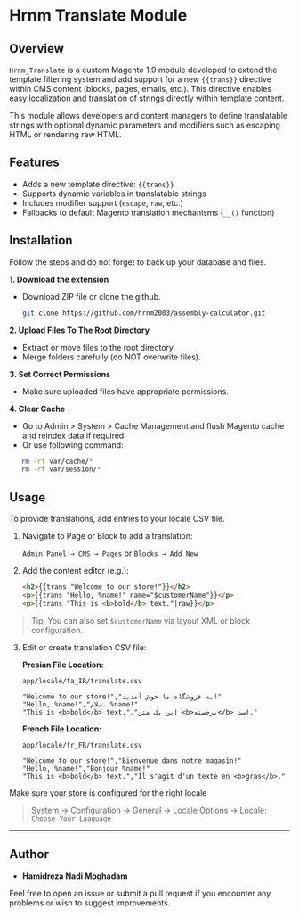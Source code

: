 # Hrnm Translate Module

## Overview

`Hrnm_Translate` is a custom Magento 1.9 module developed to extend the template filtering system and add support for a new `{{trans}}` directive within CMS content (blocks, pages, emails, etc.). This directive enables easy localization and translation of strings directly within template content.

This module allows developers and content managers to define translatable strings with optional dynamic parameters and modifiers such as escaping HTML or rendering raw HTML.

## Features
* Adds a new template directive: `{{trans}}`
* Supports dynamic variables in translatable strings
* Includes modifier support (`escape`, `raw`, etc.)
* Fallbacks to default Magento translation mechanisms (`__()` function)

## Installation
Follow the steps and do not forget to back up your database and files.

**1. Download the extension**
   * Download ZIP file or clone the github.
   
      ```bash
      git clone https://github.com/hrnm2003/assembly-calculator.git
      ```

**2. Upload Files To The Root Directory**
   * Extract or move files to the root directory.
   * Merge folders carefully (do NOT overwrite files).   

**3. Set Correct Permissions**
   * Make sure uploaded files have appropriate permissions.

**4. Clear Cache**
   * Go to Admin > System > Cache Management and flush Magento cache and reindex data if required.
   * Or use following command:
   ```bash
      rm -rf var/cache/*
      rm -rf var/session/*
   ```

## Usage
To provide translations, add entries to your locale CSV file.

1. Navigate to Page or Block to add a translation:

   `Admin Panel → CMS → Pages` or `Blocks → Add New`

2. Add the content editor (e.g.):

   ```html
   <h2>{{trans "Welcome to our store!"}}</h2>
   <p>{{trans "Hello, %name!" name="$customerName"}}</p>
   <p>{{trans "This is <b>bold</b> text."|raw}}</p>
   ```

> Tip: You can also set `$customerName` via layout XML or block configuration.

3. Edit or create translation CSV file:

   **Presian File Location:**
   
   `app/locale/fa_IR/translate.csv`

   ```csv
   "Welcome to our store!","به فروشگاه ما خوش آمدید!"
   "Hello, %name!","سلام، %name!"
   "This is <b>bold</b> text.","این یک متن <b>برجسته</b> است."
   ```
   **French File Location:**
   
   `app/locale/fr_FR/translate.csv`

   ```csv
   "Welcome to our store!","Bienvenue dans notre magasin!"
   "Hello, %name!","Bonjour %name!"
   "This is <b>bold</b> text.","Il s'agit d'un texte en <b>gras</b>."
   ```

Make sure your store is configured for the right locale
> System → Configuration → General → Locale Options → Locale: `Choose Your Laaguage`



---
## Author
- **Hamidreza Nadi Moghadam**

Feel free to open an issue or submit a pull request if you encounter any problems or wish to suggest improvements.